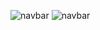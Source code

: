 ![navbar](https://user-images.githubusercontent.com/62251171/146674457-5bdd5243-817f-4221-8a6d-5f813d2ff773.png)
![navbar](https://user-images.githubusercontent.com/62251171/146674475-37790ddf-6143-47ab-97f0-abdddec0a64b.png)

